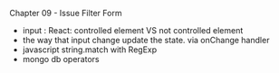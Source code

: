 Chapter 09 - Issue Filter Form

- input : React: controlled element VS not controlled element
- the way that input change update the state. via onChange handler
- javascript string.match with RegExp
- mongo db operators


